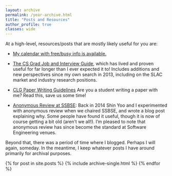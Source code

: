 ```yaml
---
layout: archive
permalink: /year-archive.html
title: "Posts and Resources"
author_profile: true
classes: wide
---
```


<p>At a high-level, 
resources/posts that are mostly likely useful for you are:</p>

<ul>
  <li><p><a href="/calendar.html">My calendar with free/busy info is available.</a></p></li>
  <li>
    <p><a href="https://csguides.github.io/grad-job-guide/">The CS Grad Job and Interview Guide</a>, which has lived and proven
useful for far longer than I ever expected it to! Includes additions and new
perspectives since my own search in 2013, including on the SLAC market and
industry research positions.</p>
  </li>
  <li>
    <p><a href="/posts/clg-writing-rules.html">CLG Paper Writing Guidelines</a> Are you a student
writing a paper with me? Read this, save us some time!</p>
  </li>
  <li>
    <p><a href="/posts/ssbse-anon-review.html">Anonymous Review at
SSBSE</a>: Back
in 2014 Shin Yoo and I experimented with anonymous review when we chaired
SSBSE, and wrote a blog post explaining why.  Some people have found it
useful, though it is now of course getting a bit old (aren’t we all!).
I’m pleased to note that anonymous review has since become the standard at Software
Engineering venues.</p>
</li>
</ul>

<p>Beyond that, there was a period of time where I blogged. Perhaps I will again, someday. In the meantime, I keep
whatever posts I have around primarily for archival purposes.</p>

{% for post in site.posts %}
  {% include archive-single.html %}
{% endfor %}
